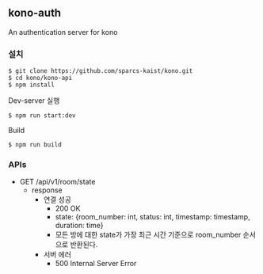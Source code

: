 ## kono-auth

An authentication server for kono

### 설치
```
$ git clone https://github.com/sparcs-kaist/kono.git
$ cd kono/kono-api
$ npm install
```
Dev-server 실행
```
$ npm run start:dev
```
Build
```
$ npm run build
```

### APIs
- GET /api/v1/room/state
    - response
        - 연결 성공
            - 200 OK
            - state: {room_number: int, status: int, timestamp: timestamp, duration: time}
            - 모든 방에 대한 state가 가장 최근 시간 기준으로 room_number 순서으로 반환된다.
        - 서버 에러
            - 500 Internal Server Error
